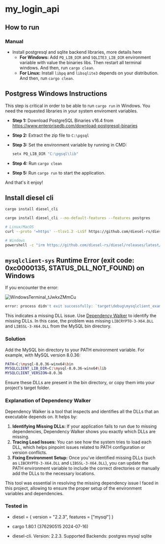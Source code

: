 # my_login_api

## How to run

### Manual

- Install postgresql and sqlite backend libraries, more details here
    - __For Windows:__ Add `PQ_LIB_DIR` and `SQLITE3_LIB_DIR` environment variable with value the binaries libs. Then restart all terminal windows. And then, run `cargo clean`.
    - __For Linux:__ Install `libpq` and `libsqlite3` depends on your distribution. And then, run `cargo clean`.

## Postgress Windows Instructions

This step is critical in order to be able to run `cargo run` in Windows. You need the requested libraries in your system enviroment variables.

- __Step 1:__ Download PostgreSQL Binaries v16.4 from https://www.enterprisedb.com/download-postgresql-binaries
- __Step 2:__ Extract the zip file to `C:\pgsql`
- __Step 3:__ Set the environment variable by running in CMD:

    ```bash
    setx PQ_LIB_DIR "C:\pgsql\lib"
    ```

- __Step 4:__ Run `cargo clean`
- __Step 5:__ Run `cargo run` to start the application.

And that's it enjoy!

## Install diesel cli

```bash
cargo install diesel_cli

cargo install diesel_cli --no-default-features --features postgres
```

```bash
# Linux/MacOS
curl --proto '=https' --tlsv1.2 -LsSf https://github.com/diesel-rs/diesel/releases/latest/download/diesel_cli-installer.sh | sh

# Windows
powershell -c "irm https://github.com/diesel-rs/diesel/releases/latest/download/diesel_cli-installer.ps1 | iex"
```

## `mysqlclient-sys` Runtime Error (exit code: 0xc0000135, STATUS_DLL_NOT_FOUND) on Windows

If you encounter the error:

![WindowsTerminal_tJwkxZMmCu](https://github.com/user-attachments/assets/2df34b04-14d5-4971-9552-5a2bb5c799e0)

```bash
error: process didn't exit successfully: `target\debug\mysqlclient_example.exe` (exit code: 0xc0000135, STATUS_DLL_NOT_FOUND)
```

This indicates a missing DLL issue. Use [Dependency Walker](https://www.dependencywalker.com/) to identify the missing DLLs. In this case, the problem was missing `LIBCRYPTO-3-X64.DLL` and `LIBSSL-3-X64.DLL` from the MySQL bin directory.

### Solution

Add the MySQL bin directory to your PATH environment variable. For example, with MySQL version 8.0.36:

```bash
PATH=C:\mysql-8.0.36-winx64\bin
MYSQLCLIENT_LIB_DIR=C:\mysql-8.0.36-winx64\lib
MYSQLCLIENT_VERSION=8.0.36
```

Ensure these DLLs are present in the bin directory, or copy them into your project's target folder.

### Explanation of Dependency Walker

Dependency Walker is a tool that inspects and identifies all the DLLs that an executable depends on. It helps by:

1. **Identifying Missing DLLs:** If your application fails to run due to missing dependencies, Dependency Walker shows you exactly which DLLs are missing.
2. **Tracing Load Issues:** You can see how the system tries to load each DLL, which helps pinpoint issues related to PATH configuration or version conflicts.
3. **Fixing Environment Setup:** Once you've identified missing DLLs (such as `LIBCRYPTO-3-X64.DLL` and `LIBSSL-3-X64.DLL`), you can update the PATH environment variable to include the correct directories or manually add the DLLs to the necessary locations.

This tool was essential in resolving the missing dependency issue I faced in this project, allowing to ensure the proper setup of the environment variables and dependencies.

### Tested in
- diesel = { version = "2.2.3", features = ["mysql"] }

- cargo 1.80.1 (376290515 2024-07-16)

- diesel-cli. Version: 2.2.3. Supported Backends: postgres mysql sqlite
